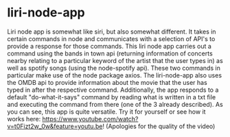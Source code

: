 # liri-node-app

Liri node app is somewhat like siri, but also somewhat different. It takes in certain commands in node and communicates with a selection of API's to provide a response for those commands. This liri node app carries out a command using the bands in town api (returning information of concerts nearby relating to a particular keyword of the artist that the user types in) as well as spotify songs (using the node-spotify api). These two commands in particular make use of the node package axios. The liri-node-app also uses the OMDB api to provide information about the movie that the user has typed in after the respective command. Additionally, the app responds to a default "do-what-it-says" command by reading what is written in a txt file and executing the command from there (one of the 3 already described). As you can see, this app is quite versatile. Try it for yourself or see how it works here: https://www.youtube.com/watch?v=t0Fizt2w_0w&feature=youtu.be!
(Apologies for the quality of the video)
